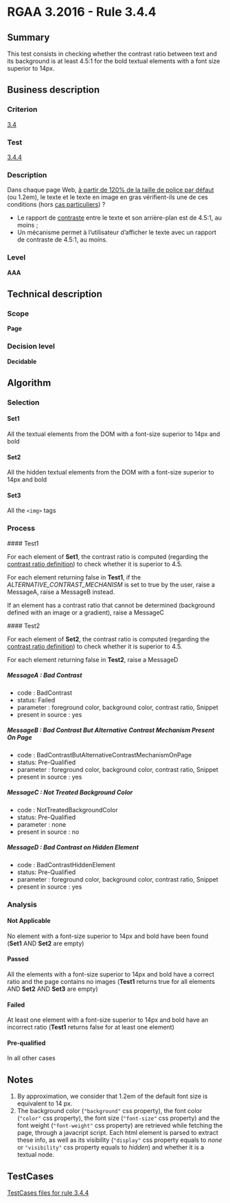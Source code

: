 # RGAA 3.2016 - Rule 3.4.4

## Summary
This test consists in checking whether the contrast ratio between text
and its background is at least 4.5:1 for the bold textual elements with
a font size superior to 14px.

## Business description

### Criterion
[3.4](http://references.modernisation.gouv.fr/rgaa-accessibilite/criteres.html#crit-3-4)

### Test
[3.4.4](http://references.modernisation.gouv.fr/rgaa-accessibilite/criteres.html#test-3-4-4)

### Description
<div lang="fr">Dans chaque page Web, <a href="http://references.modernisation.gouv.fr/rgaa-accessibilite/glossaire.html#taille-caracteres-contraste">&#xE0; partir de 120% de la taille de police par d&#xE9;faut</a> (ou 1.2em), le texte et le texte en image en gras v&#xE9;rifient-ils une de ces conditions (hors <a href="http://references.modernisation.gouv.fr/rgaa-accessibilite/cas-particuliers.html#cp-3-3,3-4" title="Cas particuliers pour le crit&#xE8;re 3.4">cas particuliers</a>)&nbsp;? <ul><li>Le rapport de <a href="http://references.modernisation.gouv.fr/rgaa-accessibilite/glossaire.html#contraste">contraste</a> entre le texte et son arri&#xE8;re-plan est de 4.5:1, au moins&nbsp;;</li> <li>Un m&#xE9;canisme permet &#xE0; l&#x2019;utilisateur d&#x2019;afficher le texte avec un rapport de contraste de 4.5:1, au moins.</li> </ul></div>

### Level
**AAA**

## Technical description

### Scope
**Page**

### Decision level
**Decidable**

## Algorithm

### Selection

#### Set1

All the textual elements from the DOM with a font-size superior to 14px and bold

#### Set2

All the hidden textual elements from the DOM with a font-size superior
to 14px and bold

#### Set3

All the `<img>` tags

### Process

#### Test1

For each element of **Set1**, the contrast ratio is computed (regarding the
[contrast ratio
definition](http://www.w3.org/TR/WCAG20/#contrast-ratiodef)) to check
whether it is superior to 4.5.

For each element returning false in **Test1**, if the
*ALTERNATIVE_CONTRAST_MECHANISM* is set to true by the user, raise a
MessageA, raise a MessageB instead.

If an element has a contrast ratio that cannot be determined (background
defined with an image or a gradient), raise a MessageC

#### Test2

For each element of **Set2**, the contrast ratio is computed (regarding the
[contrast ratio
definition](http://www.w3.org/TR/WCAG20/#contrast-ratiodef)) to check
whether it is superior to 4.5.

For each element returning false in **Test2**, raise a MessageD

##### MessageA : Bad Contrast

-   code : BadContrast
-   status: Failed
-   parameter : foreground color, background color, contrast ratio, Snippet
-   present in source : yes

##### MessageB : Bad Contrast But Alternative Contrast Mechanism Present On Page

-   code : BadContrastButAlternativeContrastMechanismOnPage
-   status: Pre-Qualified
-   parameter : foreground color, background color, contrast ratio, Snippet
-   present in source : yes

##### MessageC : Not Treated Background Color

-   code : NotTreatedBackgroundColor
-   status: Pre-Qualified
-   parameter : none
-   present in source : no

##### MessageD : Bad Contrast on Hidden Element

-   code : BadContrastHiddenElement
-   status: Pre-Qualified
-   parameter : foreground color, background color, contrast ratio, Snippet
-   present in source : yes

### Analysis

#### Not Applicable

No element with a font-size superior to 14px and bold have been found (**Set1** AND **Set2** are empty)

#### Passed

All the elements with a font-size superior to 14px and bold have a correct ratio and the page contains no images (**Test1** returns true for all elements AND **Set2** AND **Set3** are empty)

#### Failed

At least one element with a font-size superior to 14px and bold have an incorrect ratio (**Test1** returns false for at least one element)

#### Pre-qualified

In all other cases

## Notes

1.  By approximation, we consider that 1.2em of the default font size is
    equivalent to 14 px.
2.  The background color (`"background"` css property), the font color
    (`"color"` css property), the font size (`"font-size"` css property) and
    the font weight (`"font-weight"` css property) are retrieved while
    fetching the page, through a javacript script. Each html element
    is parsed to extract these info, as well as its
    visibility (`"display"` css property equals to *none* or `"visibility"`
    css property equals to *hidden*) and whether it is a textual node.




##  TestCases

[TestCases files for rule 3.4.4](https://github.com/Asqatasun/Asqatasun/tree/develop/rules/rules-rgaa3.2016/src/test/resources/testcases/rgaa32016/Rgaa32016Rule030404/)



